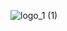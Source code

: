 ![logo_1 (1)](https://github.com/symbbad/django_social_signup/assets/106378106/fa75cfa8-138e-4107-ba77-7550d7a3b3dc)
